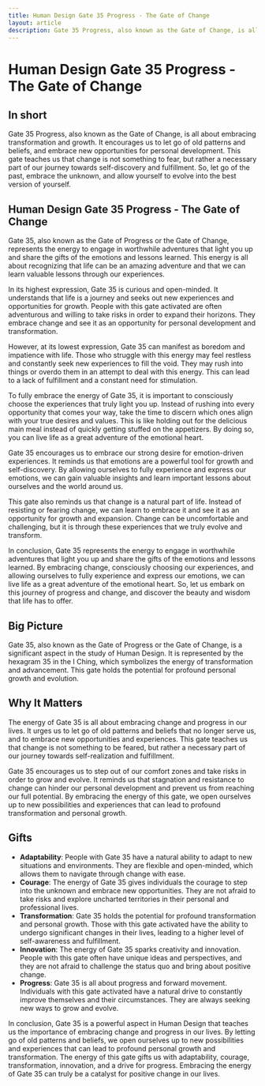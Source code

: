 ```yaml
---
title: Human Design Gate 35 Progress - The Gate of Change
layout: article
description: Gate 35 Progress, also known as the Gate of Change, is all about embracing transformation and growth. It encourages us to let go of old patterns and beliefs, and embrace new opportunities for personal development. This gate teaches us that change is not something to fear, but rather a necessary part of our journey towards self-discovery and fulfillment. So, let go of the past, embrace the unknown, and allow yourself to evolve into the best version of yourself.
---
```

# Human Design Gate 35 Progress - The Gate of Change
## In short
 Gate 35 Progress, also known as the Gate of Change, is all about embracing transformation and growth. It encourages us to let go of old patterns and beliefs, and embrace new opportunities for personal development. This gate teaches us that change is not something to fear, but rather a necessary part of our journey towards self-discovery and fulfillment. So, let go of the past, embrace the unknown, and allow yourself to evolve into the best version of yourself.

## Human Design Gate 35 Progress - The Gate of Change
Gate 35, also known as the Gate of Progress or the Gate of Change, represents the energy to engage in worthwhile adventures that light you up and share the gifts of the emotions and lessons learned. This energy is all about recognizing that life can be an amazing adventure and that we can learn valuable lessons through our experiences.

In its highest expression, Gate 35 is curious and open-minded. It understands that life is a journey and seeks out new experiences and opportunities for growth. People with this gate activated are often adventurous and willing to take risks in order to expand their horizons. They embrace change and see it as an opportunity for personal development and transformation.

However, at its lowest expression, Gate 35 can manifest as boredom and impatience with life. Those who struggle with this energy may feel restless and constantly seek new experiences to fill the void. They may rush into things or overdo them in an attempt to deal with this energy. This can lead to a lack of fulfillment and a constant need for stimulation.

To fully embrace the energy of Gate 35, it is important to consciously choose the experiences that truly light you up. Instead of rushing into every opportunity that comes your way, take the time to discern which ones align with your true desires and values. This is like holding out for the delicious main meal instead of quickly getting stuffed on the appetizers. By doing so, you can live life as a great adventure of the emotional heart.

Gate 35 encourages us to embrace our strong desire for emotion-driven experiences. It reminds us that emotions are a powerful tool for growth and self-discovery. By allowing ourselves to fully experience and express our emotions, we can gain valuable insights and learn important lessons about ourselves and the world around us.

This gate also reminds us that change is a natural part of life. Instead of resisting or fearing change, we can learn to embrace it and see it as an opportunity for growth and expansion. Change can be uncomfortable and challenging, but it is through these experiences that we truly evolve and transform.

In conclusion, Gate 35 represents the energy to engage in worthwhile adventures that light you up and share the gifts of the emotions and lessons learned. By embracing change, consciously choosing our experiences, and allowing ourselves to fully experience and express our emotions, we can live life as a great adventure of the emotional heart. So, let us embark on this journey of progress and change, and discover the beauty and wisdom that life has to offer.
## Big Picture

Gate 35, also known as the Gate of Progress or the Gate of Change, is a significant aspect in the study of Human Design. It is represented by the hexagram 35 in the I Ching, which symbolizes the energy of transformation and advancement. This gate holds the potential for profound personal growth and evolution.

## Why It Matters

The energy of Gate 35 is all about embracing change and progress in our lives. It urges us to let go of old patterns and beliefs that no longer serve us, and to embrace new opportunities and experiences. This gate teaches us that change is not something to be feared, but rather a necessary part of our journey towards self-realization and fulfillment.

Gate 35 encourages us to step out of our comfort zones and take risks in order to grow and evolve. It reminds us that stagnation and resistance to change can hinder our personal development and prevent us from reaching our full potential. By embracing the energy of this gate, we open ourselves up to new possibilities and experiences that can lead to profound transformation and personal growth.

## Gifts

- **Adaptability**: People with Gate 35 have a natural ability to adapt to new situations and environments. They are flexible and open-minded, which allows them to navigate through change with ease.
- **Courage**: The energy of Gate 35 gives individuals the courage to step into the unknown and embrace new opportunities. They are not afraid to take risks and explore uncharted territories in their personal and professional lives.
- **Transformation**: Gate 35 holds the potential for profound transformation and personal growth. Those with this gate activated have the ability to undergo significant changes in their lives, leading to a higher level of self-awareness and fulfillment.
- **Innovation**: The energy of Gate 35 sparks creativity and innovation. People with this gate often have unique ideas and perspectives, and they are not afraid to challenge the status quo and bring about positive change.
- **Progress**: Gate 35 is all about progress and forward movement. Individuals with this gate activated have a natural drive to constantly improve themselves and their circumstances. They are always seeking new ways to grow and evolve.

In conclusion, Gate 35 is a powerful aspect in Human Design that teaches us the importance of embracing change and progress in our lives. By letting go of old patterns and beliefs, we open ourselves up to new possibilities and experiences that can lead to profound personal growth and transformation. The energy of this gate gifts us with adaptability, courage, transformation, innovation, and a drive for progress. Embracing the energy of Gate 35 can truly be a catalyst for positive change in our lives.